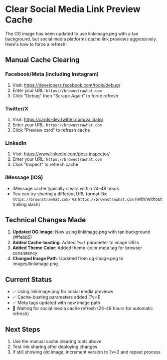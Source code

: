 # Clear Social Media Link Preview Cache

The OG image has been updated to use linkimage.png with a tan background, but social media platforms cache link previews aggressively. Here's how to force a refresh:

## Manual Cache Clearing

### Facebook/Meta (including Instagram)
1. Visit: https://developers.facebook.com/tools/debug/
2. Enter your URL: `https://brownstrawhat.com`
3. Click "Debug" then "Scrape Again" to force refresh

### Twitter/X
1. Visit: https://cards-dev.twitter.com/validator
2. Enter your URL: `https://brownstrawhat.com`
3. Click "Preview card" to refresh cache

### LinkedIn
1. Visit: https://www.linkedin.com/post-inspector/
2. Enter your URL: `https://brownstrawhat.com`
3. Click "Inspect" to refresh cache

### iMessage (iOS)
- iMessage cache typically clears within 24-48 hours
- You can try sharing a different URL format like `https://brownstrawhat.com/` vs `https://brownstrawhat.com` (with/without trailing slash)

## Technical Changes Made

1. **Updated OG Image**: Now using linkimage.png with tan background (#ffebb5)
2. **Added Cache-busting**: Added `?v=1` parameter to image URLs
3. **Added Theme Color**: Added theme-color meta tag for browser consistency
4. **Changed Image Path**: Updated from og-image.png to images/linkimage.png

## Current Status
- ✅ Using linkimage.png for social media previews
- ✅ Cache-busting parameters added (?v=1)
- ✅ Meta tags updated with new image path
- 🔄 Waiting for social media cache refresh (24-48 hours for automatic refresh)

## Next Steps
1. Use the manual cache clearing tools above
2. Test link sharing after deploying changes
3. If still showing old image, increment version to ?v=2 and repeat process